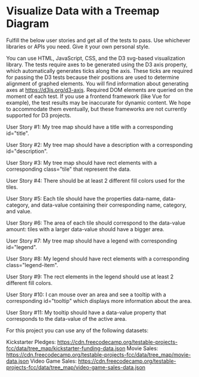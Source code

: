 # Visualize Data with a Treemap Diagram

Fulfill the below user stories and get all of the tests to pass. Use whichever libraries or APIs you need. Give it your own personal style.

You can use HTML, JavaScript, CSS, and the D3 svg-based visualization library. The tests require axes to be generated using the D3 axis property, which automatically generates ticks along the axis. These ticks are required for passing the D3 tests because their positions are used to determine alignment of graphed elements. You will find information about generating axes at https://d3js.org/d3-axis. Required DOM elements are queried on the moment of each test. If you use a frontend framework (like Vue for example), the test results may be inaccurate for dynamic content. We hope to accommodate them eventually, but these frameworks are not currently supported for D3 projects.

User Story #1: My tree map should have a title with a corresponding id="title".

User Story #2: My tree map should have a description with a corresponding id="description".

User Story #3: My tree map should have rect elements with a corresponding class="tile" that represent the data.

User Story #4: There should be at least 2 different fill colors used for the tiles.

User Story #5: Each tile should have the properties data-name, data-category, and data-value containing their corresponding name, category, and value.

User Story #6: The area of each tile should correspond to the data-value amount: tiles with a larger data-value should have a bigger area.

User Story #7: My tree map should have a legend with corresponding id="legend".

User Story #8: My legend should have rect elements with a corresponding class="legend-item".

User Story #9: The rect elements in the legend should use at least 2 different fill colors.

User Story #10: I can mouse over an area and see a tooltip with a corresponding id="tooltip" which displays more information about the area.

User Story #11: My tooltip should have a data-value property that corresponds to the data-value of the active area.

For this project you can use any of the following datasets:

Kickstarter Pledges: https://cdn.freecodecamp.org/testable-projects-fcc/data/tree_map/kickstarter-funding-data.json
Movie Sales: https://cdn.freecodecamp.org/testable-projects-fcc/data/tree_map/movie-data.json
Video Game Sales: https://cdn.freecodecamp.org/testable-projects-fcc/data/tree_map/video-game-sales-data.json
